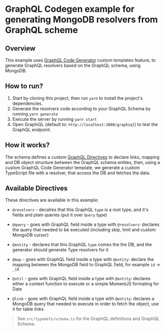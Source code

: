# GraphQL Codegen example for generating MongoDB resolvers from GraphQL scheme

## Overview

This example uses [GraphQL Code Generator](https://github.com/dotansimha/graphql-code-generator) custom templates feature, to generate GraphQL resolvers based on the GraphQL schema, using MongoDB. 

## How to run?

1. Start by cloning this project, then run `yarn` to install the project's dependencies.
2. Generate the resolvers code according to your GraphQL Schema by running `yarn generate`
3. Execute the server by running `yarn start`
4. Open GraphiQL (default to: `http://localhost:3000/graphiql`) to test the GraphQL endpoint.

## How it works?

The schema defines a custom [GraphQL Directives](https://medium.com/the-graphqlhub/graphql-tour-directives-558dee4fa903) to declare links, mapping and DB object structure between the GraphQL schema entites, then, using a custom GraphQL Code Generator template, we generate a custom TypeScript file with a resolver, that access the DB and fetches the data.

## Available Directives

These directives are available in this example:

* `@resolvers` - decalres that this GraphQL `type` is a root type, and it's fields and plain queries (put it over `Query` type)
* `@query` - goes with GraphQL field inside a type with `@resolvers`: declares the query that needed to be executed (including skip, limit and custom MongoDB cursor)

* `@entity` - declares that this GraphQL `type` comes the the DB, and the generator should generate Type resolvers for it
* `@map` - goes with GraphQL field inside a type with `@entity`: declare the mapping between the MongoDB field to GraphQL field, for example `id` -> `_id`
* `@util` - goes with GraphQL field inside a type with `@entity`: declares either a context function to execute or a simple MomentJS formating for Date
* `@link` - goes with GraphQL field inside a type with `@entity`: declares a MongoDB query that needed to execute in order to fetch the object, use it for table links

> See `src/typedefs/schema.ts` for the GraphQL definitions and GraphQL Schema.
